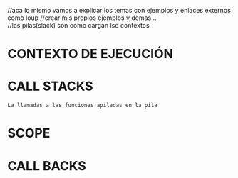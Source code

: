 //aca lo mismo vamos a explicar los temas con ejemplos y enlaces externos como loup
//crear mis propios ejemplos y demas...  
//las pilas(slack) son como cargan lso contextos 

 # CONTEXTO DE EJECUCIÓN
 # CALL STACKS
    La llamadas a las funciones apiladas en la pila 


 # SCOPE
 # CALL BACKS

